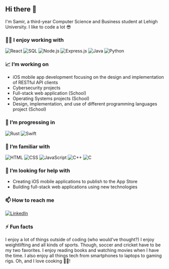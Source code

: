 ## Hi there 👋

I'm Samir, a third-year Computer Science and Business student at Lehigh University. I like to code a lot 😎

### 👨‍💻 I enjoy working with

<div display="flex">
  <img src="https://img.shields.io/badge/react-%2320232a.svg?style=for-the-badge&logo=react&logoColor=%2361DAFB" alt="React"/>
<img src="https://img.shields.io/badge/SQL-%23316192.svg?style=for-the-badge&logo=sql&logoColor=white" alt="SQL"/>
  <img src="https://img.shields.io/badge/Node.js-%23339933.svg?style=for-the-badge&logo=node.js&logoColor=white" alt="Node.js"/>
  <img src="https://img.shields.io/badge/Express.js-%23404d59.svg?style=for-the-badge" alt="Express.js"/>
  <img src="https://img.shields.io/badge/Java-%23ED8B00.svg?style=for-the-badge&logo=java&logoColor=white" alt="Java"/>
<img src="https://img.shields.io/badge/Python-%233776AB.svg?style=for-the-badge&logo=python&logoColor=white" alt="Python"/>
</div>

### 📈 I’m working on

- iOS mobile app development focusing on the design and implementation of RESTful API clients
- Cybersecurity projects
- Full-stack web application (School)
- Operating Systems projects (School)
- Design, implementation, and use of different programming languages project (School)

### 🌱 I’m progressing in

<div display="flex">
  <img src="https://img.shields.io/badge/Rust-%23000000.svg?style=for-the-badge&logo=rust&logoColor=white" alt="Rust"/>
  <img src="https://img.shields.io/badge/Swift-%23FA7343.svg?style=for-the-badge&logo=swift&logoColor=white" alt="Swift"/>
</div>

### 🌳 I’m familiar with

<div display="flex">
    <img src="https://img.shields.io/badge/HTML5-%23E34F26.svg?style=for-the-badge&logo=html5&logoColor=white" alt="HTML"/>
    <img src="https://img.shields.io/badge/css3-%231572B6.svg?style=for-the-badge&logo=css3&logoColor=white" alt="CSS"/>
    <img src="https://img.shields.io/badge/JavaScript-%23F7DF1E.svg?style=for-the-badge&logo=javascript&logoColor=black" alt="JavaScript"/>
  <img src="https://img.shields.io/badge/C++-%2300599C.svg?style=for-the-badge&logo=c%2B%2B&logoColor=white" alt="C++"/>
    <img src="https://img.shields.io/badge/C-%2300599C.svg?style=for-the-badge&logo=c&logoColor=white" alt="C"/>
</div>

### 🤔 I’m looking for help with

- Creating iOS mobile applications to publish to the App Store
- Building full-stack web applications using new technologies

### 📫 How to reach me

<div display="flex">
  <a href="https://www.linkedin.com/in/samir-hassan1/">
    <img src="https://img.shields.io/badge/linkedin-%230077B5.svg?style=for-the-badge&logo=linkedin&logoColor=white" alt="LinkedIn"/>
  </a>
</div>

### ⚡ Fun facts

I enjoy a lot of things outside of coding (who would've thought?) I enjoy weightlifting and all kinds of sports. Though, soccer and cricket have to be my two favorites. I enjoy reading books and watching movies when I have the time. I also enjoy all things tech from smartphones to laptops to gaming rigs. Oh, and I love cooking 🧑‍🍳!

